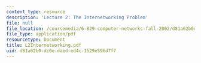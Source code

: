 ```yaml
---
content_type: resource
description: 'Lecture 2: The Internetworking Problem'
file: null
file_location: /coursemedia/6-829-computer-networks-fall-2002/d81a62b0dc0edaeded4c1529e596d7f7_L2Internetworking.pdf
file_type: application/pdf
resourcetype: Document
title: L2Internetworking.pdf
uid: d81a62b0-dc0e-daed-ed4c-1529e596d7f7
---
```

